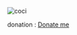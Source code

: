 
<img align="center" src="https://github-readme-stats.vercel.app/api?username=coci&show_icons=true&locale=en&include_all_commits=true" alt="coci">

donation : [Donate me](https://pitopay.com/pos/krouky)

